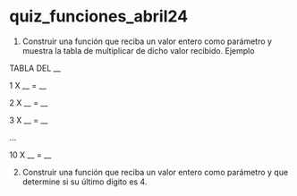 # quiz_funciones_abril24

1. Construir una función que reciba un valor entero como parámetro y muestra la tabla de multiplicar de dicho valor recibido.  Ejemplo

TABLA DEL __

1 X __ = __

2 X __ = __

3 X __ = __

...

10 X __ = __



2. Construir una función que reciba un valor entero como parámetro y que determine si su último dígito es 4.